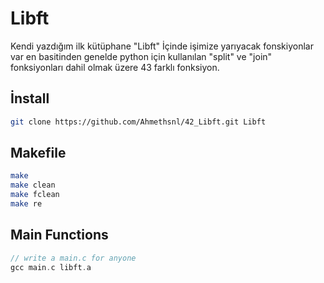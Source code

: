 
# Libft

Kendi yazdığım ilk kütüphane "Libft"
İçinde işimize yarıyacak fonskiyonlar var en basitinden genelde python için kullanılan "split" ve "join" fonksiyonları dahil olmak üzere 43 farklı fonksiyon.


## İnstall
```bash
git clone https://github.com/Ahmethsnl/42_Libft.git Libft
```
## Makefile
```bash
make
make clean
make fclean
make re
```
## Main Functions
```c
// write a main.c for anyone
gcc main.c libft.a
